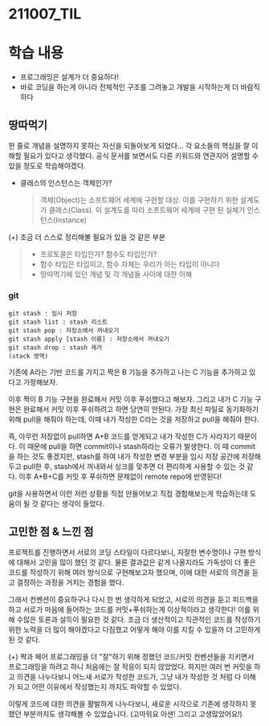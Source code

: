 ﻿# 211007_TIL

# 학습 내용 

- 프로그래밍은 설계가 더 중요하다!
- 바로 코딩을 하는게 아니라 전체적인 구조를 그려놓고 개발을 시작하는게 더 바람직하다

## 땅따먹기 

한 줄로 개념을 설명하지 못하는 자신을 되돌아보게 되었다... 각 요소들의 핵심을 잘 이해할 필요가 있다고 생각했다. 공식 문서를 보면서도 다른 키워드와 연관지어 설명할 수 있을 정도로 학습해야겠다.

- 클래스의 인스턴스는 객체인가?
	> 객체(Object)는 소프트웨어 세계에 구현할 대상.
이를 구현하기 위한 설계도가 클래스(Class).
이 설계도를 따라 소프트웨어 세계에 구현 된 실체가 인스턴스(Instance)


(+) 조금 더 스스로 정리해볼 필요가 있을 것 같은 부분
> - 프로토콜은 타입인가? 함수도 타입인가?
> - 함수 타입은 타입이고, 함수 자체는 우리가 아는 타입이 아니다
> - 땅따먹기에 있던 개념 및 각 개념들 사이에 대한 이해

### git 
```
git stash : 임시 저장 
git stash list : stash 리스트
git stash pop : 저장소에서 꺼내오기
git stash apply [stash 이름] : 저장소에서 꺼내오기
git stash drop : stash 제거 
(stack 영역)
```
기존에 A라는 기반 코드를 가지고 짝은 B 기능을 추가하고 나는 C 기능을 추가하고 있다고 가정해보자. 

이후 짝이 B 기능 구현을 완료해서 커밋 이후 푸쉬했다고 해보자. 그리고 내가 C 기능 구현은 완료해서 커밋 이후 푸쉬하려고 하면 당연히 안된다. 가장 최신 파일로 동기화하기 위해 pull을 해줘야 하는데, 이때 내가 작성한 C라는 것을 저장하고 pull을 해줘야 한다. 

즉, 아무런 저장없이 pull하면 A+B 코드를 얻게되고 내가 작성한 C가 사라지기 때문이다. 이 때문에 pull을 하면 commit이나 stash하라는 오류가 발생한다. 이 때 commit을 하는 것도 좋겠지만, stash를 하여 내가 작성한 변경 부분을 임시 저장 공간에 저장해두고 pull한 후, stash에서 꺼내와서 싱크를 맞추면 더 편리하게 사용할 수 있는 것 같다. 이후 A+B+C를 커밋 후 푸쉬하면 문제없이 remote repo에 반영된다! 

git을 사용하면서 이런 저런 상황을 직접 만들어보고 직접 경험해보는게 학습하는데 도움이 될 것 같다는 생각이 들었다. 

## 고민한 점 & 느낀 점 

프로젝트를 진행하면서 서로의 코딩 스타일이 다르다보니, 자잘한 변수명이나 구현 방식에 대해서 고민을 많이 했던 것 같다. 물론 결과값은 같게 나올지라도 가독성이 더 좋은 코드를 작성하기 위해 여러 방식으로 구현해보고자 했으며, 이에 대한 서로의 의견을 듣고 결정하는 과정을 거치는 경험을 했다. 

그래서 컨벤션이 중요하구나 다시 한 번 생각하게 되었고, 서로의 의견을 듣고 피드백을 하고 서로가 마음에 들어하는 코드를 커밋+푸쉬하는게 이상적이라고 생각한다! 이를 위해 수많은 토론과 설득이 필요한 것 같다. 조금 더 생산적이고 직관적인 코드를 작성하기 위한 노력을 더 많이 해야겠다고 다짐했고 어떻게 해야 이를 지킬 수 있을까 더 고민하게 된 것 같다. 

(+) 짝과 페어 프로그래밍을 더 "잘"하기 위해 정했던 코드/커밋 컨벤션들을 지키면서 프로그래밍을 하려고 하니 처음에는 잘 적응이 되지 않았었다. 하지만 여러 번 커밋을 하고 의견을 나누다보니 어느새 서로가 작성한 코드가, 그냥 내가 작성한 것 처럼 다 이해가 되고 어떤 이유에서 작성했는지 까지도 파악할 수 있었다. 

이렇게 코드에 대한 의견을 활발하게 나누다보니, 새로운 시각으로 기존에 생각하지 못했던 부분까지도 생각해볼 수 있었습니다. 
(고마워요 아샌! 그리고 고생많았어요!)



